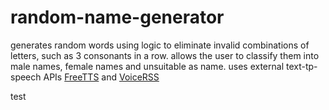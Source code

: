 # random-name-generator
generates random words using logic to eliminate invalid combinations of letters, such as 3 consonants in a row. allows the user to classify them into male names, female names and unsuitable as name. 
uses external text-tp-speech APIs [FreeTTS](https://freetts.sourceforge.io/) and [VoiceRSS](https://www.voicerss.org/api/)

test
